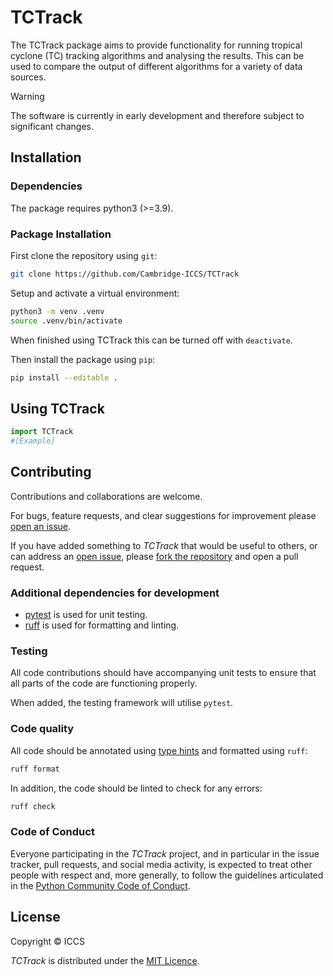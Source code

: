 # TCTrack

The TCTrack package aims to provide functionality for running tropical cyclone (TC)
tracking algorithms and analysing the results. This can be used to compare the output
of different algorithms for a variety of data sources.

> [!WARNING]  
> The software is currently in early development and therefore subject to significant
> changes.


## Installation

### Dependencies
The package requires python3 (>=3.9).

### Package Installation
First clone the repository using `git`:
```sh
git clone https://github.com/Cambridge-ICCS/TCTrack
```

Setup and activate a virtual environment:
```sh
python3 -m venv .venv
source .venv/bin/activate
```
When finished using TCTrack this can be turned off with `deactivate`.

Then install the package using `pip`:
```sh
pip install --editable .
```

## Using TCTrack
```python
import TCTrack
#[Example]
```


## Contributing

Contributions and collaborations are welcome.

For bugs, feature requests, and clear suggestions for improvement please
[open an issue](https://github.com/Cambridge-ICCS/TCTrack/issues).

If you have added something to _TCTrack_ that would be useful to others, or can
address an [open issue](https://github.com/Cambridge-ICCS/TCTrack/issues), please
[fork the repository](https://github.com/Cambridge-ICCS/TCTrack/fork) and open a
pull request.

### Additional dependencies for development

- [pytest](https://docs.pytest.org/en/stable/) is used for unit testing.
- [ruff](https://docs.astral.sh/ruff/) is used for formatting and linting.

### Testing

All code contributions should have accompanying unit tests to ensure that all parts of
the code are functioning properly.

When added, the testing framework will utilise `pytest`.

### Code quality

All code should be annotated using [type hints](https://peps.python.org/pep-0484/) and
formatted using `ruff`:
```sh
ruff format
```

In addition, the code should be linted to check for any errors:
```sh
ruff check
```


### Code of Conduct
Everyone participating in the _TCTrack_ project, and in particular in the
issue tracker, pull requests, and social media activity, is expected to treat other
people with respect and, more generally, to follow the guidelines articulated in the
[Python Community Code of Conduct](https://www.python.org/psf/codeofconduct/).


## License

Copyright &copy; ICCS

*TCTrack* is distributed under the [MIT Licence](https://github.com/Cambridge-ICCS/TCTrack/blob/main/LICENSE).
